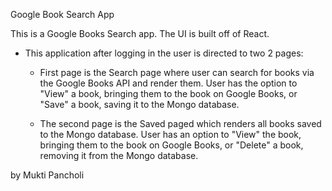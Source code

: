 Google Book Search App

This is a Google Books Search app. The UI is built off of React.

* This application after logging in the user is directed to two 2 pages:

  * First page is the Search page where user can search for books via the Google Books API and render them. User has the option to "View" a book, bringing them to the book on Google Books, or "Save" a book, saving it to the Mongo database.

  * The second page is the Saved paged which renders all books saved to the Mongo database. User has an option to "View" the book, bringing them to the book on Google Books, or "Delete" a book, removing it from the Mongo database.

by Mukti Pancholi